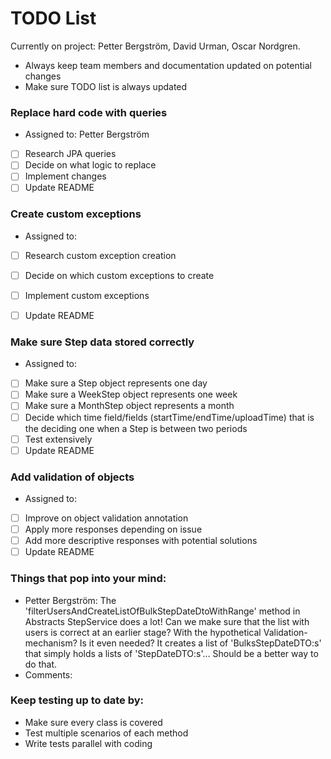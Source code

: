 # TODO List
Currently on project: Petter Bergström, David Urman, Oscar Nordgren.

- Always keep team members and documentation updated on potential changes
- Make sure TODO list is always updated

### Replace hard code with queries
- Assigned to: Petter Bergström
- [ ] Research JPA queries
- [ ] Decide on what logic to replace
- [ ] Implement changes
- [ ] Update README

### Create custom exceptions
- Assigned to:
- [ ] Research custom exception creation 
- [ ] Decide on which custom exceptions to create
- [ ] Implement custom exceptions
- [ ] Update README


### Make sure Step data  stored correctly
- Assigned to:
- [ ] Make sure a Step object represents one day
- [ ] Make sure a WeekStep object represents one week
- [ ] Make sure a MonthStep object represents a month
- [ ] Decide which time field/fields (startTime/endTime/uploadTime) that is the deciding one when a Step is between two periods 
- [ ] Test extensively 
- [ ] Update README 

### Add validation of objects
- Assigned to:
- [ ] Improve on object validation annotation
- [ ] Apply more responses depending on issue
- [ ] Add more descriptive responses with potential solutions
- [ ] Update README

### Things that pop into your mind:
- Petter Bergström: The 'filterUsersAndCreateListOfBulkStepDateDtoWithRange' method in Abstracts StepService does a lot!
Can we make sure that the list with users is correct at an earlier stage? With the hypothetical Validation-mechanism?
Is it even needed? It creates a list of 'BulksStepDateDTO:s' that simply holds a lists of 'StepDateDTO:s'... Should be a better way to do that.
- Comments:

### Keep testing up to date by:
-  Make sure every class is covered
-  Test multiple scenarios of each method
-  Write tests parallel with coding